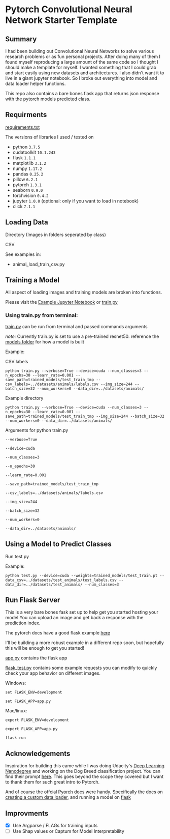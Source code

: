 # Pytorch Convolutional Neural Network Starter Template

## Summary

I had been building out Convolutional Neural Networks to solve various research 
problems or as fun personal projects. After doing many of them I found myself 
reproducing a large amount of the same code so I thought I should make a
template for myself. I wanted something that I could grab and start easily using
new datasets and architectures. I also didn't want it to live in a giant
jupyter notebook. So I broke out everything into model and data loader helper
functions. 

This repo also contains a bare bones flask app that returns json response
with the pytorch models predicted class.

## Requirments

[requirements.txt](requirements.txt)

The versions of libraries I used / tested on

- python `3.7.5`
- cudatoolkit `10.1.243`
- flask `1.1.1`
- matplotlib `3.1.2`
- numpy `1.17.2`
- pandas `0.25.2`
- pillow `6.2.1`
- pytorch `1.3.1`
- seaborn `0.9.0`
- torchvision `0.4.2`
- jupyter `1.0.0` (optional: only if you want to load in notebook)
- click `7.1.1`

## Loading Data

Directory (Images in folders seperated by class)

CSV 

See examples in:
- animal_load_train_csv.py


## Training a Model

All aspect of loading images and training models are broken into functions.

Please visit the [Example Jupyter Notebook]() or [train.py](train.py)

### Using train.py from terminal:

[train.py](train.py) can be run from terminal and passed commands arguments

*note:* Currently train.py is set to use a pre-trained resnet50. reference the [models folder](/models) for how a model is built

Example:

CSV labels

```
python train.py --verbose=True --device=cuda --num_classes=3 --n_epochs=30 --learn_rate=0.001 --save_path=trained_models/test_train_tmp --csv_labels=../datasets/animals/labels.csv --img_size=244 --batch_size=32 --num_workers=0 --data_dir=../datasets/animals/

```

Example directory

```
python train.py --verbose=True --device=cuda --num_classes=3 --n_epochs=30 --learn_rate=0.001 --save_path=trained_models/test_train_tmp --img_size=244 --batch_size=32 --num_workers=0 --data_dir=../datasets/animals/

```
Arguments for python train.py 

`--verbose=True` 

`--device=cuda`

`--num_classes=3`

`--n_epochs=30`

`--learn_rate=0.001`

`--save_path=trained_models/test_train_tmp`

 `--csv_labels=../datasets/animals/labels.csv`

 `--img_size=244`

 `--batch_size=32`

 `--num_workers=0` 

 `--data_dir=../datasets/animals/`

## Using a Model to Predict Classes

Run test.py

Example:
```
python test.py --device=cuda --weights=trained_models/test_train.pt --data_csv=../datasets/test_animals/test_labels.csv --data_dir=../datasets/test_animals/ --num_classes=3
```


## Run Flask Server

This is a very bare bones fask set up to help get you started hosting your model
You can upload an image and get back a response with the prediction index.

The pytorch docs have a good flask example 
[here](https://pytorch.org/tutorials/intermediate/flask_rest_api_tutorial.html)

I'll be building a more robust example in a different repo soon, but hopefully
this will be enough to get you started!

[app.py](app.py) contains the flask app

[flask_test.py](flask_test.py) contains some example requests you can modify
to quickly check your app behavior on different images.

Windows:

`set FLASK_ENV=development`

`set FLASK_APP=app.py`

Mac/linux:

`export FLASK_ENV=development`

`export FLASK_APP=app.py`

`flask run`

## Acknowledgements

Inspiration for building this came while I was doing Udacity's 
[Deep Learning Nanodegree](https://www.udacity.com/course/deep-learning-nanodegree--nd101) 
and working on the Dog Breed classification project.
You can find their prompt [here](https://github.com/udacity/deep-learning-v2-pytorch/tree/master/project-dog-classification). This goes beyond the scope they covered but I want to thank them for such great intro to Pytorch.

And of course the offcial [Pyorch](https://pytorch.org/) docs were handy. 
Specifically the docs on [creating a custom data loader](https://pytorch.org/tutorials/beginner/data_loading_tutorial.html), and running a model on [flask](https://pytorch.org/tutorials/intermediate/flask_rest_api_tutorial.html) 


## Improvments
- [X] Use Argparse / FLAGs for training inputs
- [ ] Use Shap values or Captum for Model Interpretability